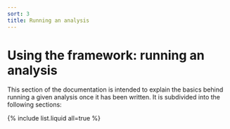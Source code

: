 ```yaml
---
sort: 3
title: Running an analysis
---
```


# Using the framework: running an analysis

This section of the documentation is intended to explain the basics
behind running a given analysis once it has been written. It is subdivided into 
the following sections: 

{% include list.liquid all=true %}
